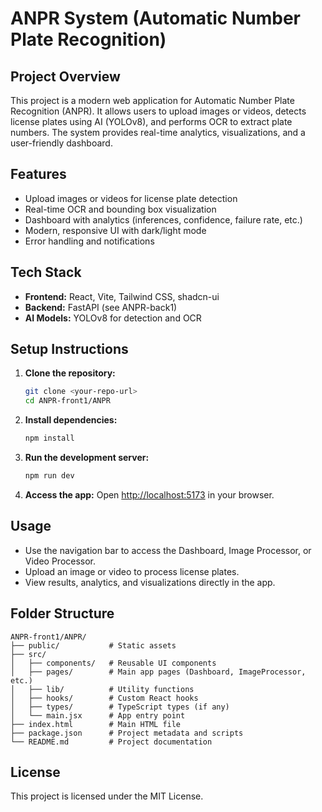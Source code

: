 # ANPR System (Automatic Number Plate Recognition)

## Project Overview

This project is a modern web application for Automatic Number Plate Recognition (ANPR). It allows users to upload images or videos, detects license plates using AI (YOLOv8), and performs OCR to extract plate numbers. The system provides real-time analytics, visualizations, and a user-friendly dashboard.

## Features

- Upload images or videos for license plate detection
- Real-time OCR and bounding box visualization
- Dashboard with analytics (inferences, confidence, failure rate, etc.)
- Modern, responsive UI with dark/light mode
- Error handling and notifications

## Tech Stack

- **Frontend:** React, Vite, Tailwind CSS, shadcn-ui
- **Backend:** FastAPI (see ANPR-back1)
- **AI Models:** YOLOv8 for detection and OCR

## Setup Instructions

1. **Clone the repository:**
   ```sh
   git clone <your-repo-url>
   cd ANPR-front1/ANPR
   ```
2. **Install dependencies:**
   ```sh
   npm install
   ```
3. **Run the development server:**
   ```sh
   npm run dev
   ```
4. **Access the app:**
   Open [http://localhost:5173](http://localhost:5173) in your browser.

## Usage

- Use the navigation bar to access the Dashboard, Image Processor, or Video Processor.
- Upload an image or video to process license plates.
- View results, analytics, and visualizations directly in the app.

## Folder Structure

```
ANPR-front1/ANPR/
├── public/           # Static assets
├── src/
│   ├── components/   # Reusable UI components
│   ├── pages/        # Main app pages (Dashboard, ImageProcessor, etc.)
│   ├── lib/          # Utility functions
│   ├── hooks/        # Custom React hooks
│   ├── types/        # TypeScript types (if any)
│   └── main.jsx      # App entry point
├── index.html        # Main HTML file
├── package.json      # Project metadata and scripts
└── README.md         # Project documentation
```

## License

This project is licensed under the MIT License.
